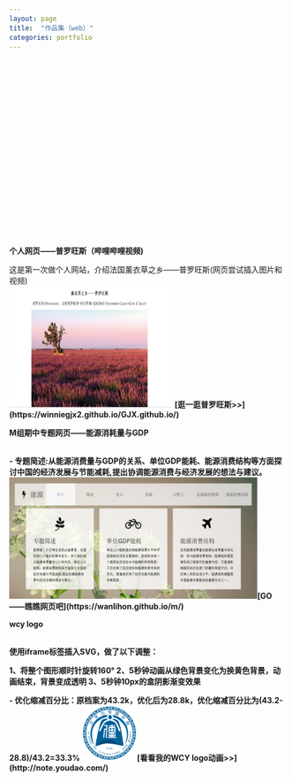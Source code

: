 ```yaml
---
layout: page
title:  "作品集（web）"
categories: portfolio
---
```

<br><br><br><br><br><br><br><br><br><br><br><br><br><br><br><br><br><br><br>
<p><b>个人网页——普罗旺斯（哔哩哔哩视频)</b></p>
这是第一次做个人网站，介绍法国薰衣草之乡——普罗旺斯(网页尝试插入图片和视频)
<br><img src="个人网页——普罗旺斯.jpg" width="300" height="220"><b>[逛一逛普罗旺斯>>](https://winniegjx2.github.io/GJX.github.io/)
<p><b>M组期中专题网页——能源消耗量与GDP</b></p>
<br>- 专题简述:从能源消费量与GDP的关系、单位GDP能耗、能源消费结构等方面探讨中国的经济发展与节能减耗,提出协调能源消费与经济发展的想法与建议。
<link rel="stylesheet" href="style.css" type="text/css">
<meta charset="UTF-8">
<img src="M组期中专题.jpg" width="450" height="220"><b>[GO——瞧瞧网页吧](https://wanlihon.github.io/m/)
<p><b>wcy logo</b></p>
<br>使用iframe标签插入SVG，做了以下调整：
<br><p>1、将整个图形顺时针旋转160°   2、5秒钟动画从绿色背景变化为换黄色背景，动画结束，背景变成透明   3、5秒钟10px的盒阴影渐变效果</p>
- 优化缩减百分比：原档案为43.2k，优化后为28.8k，优化缩减百分比为(43.2-28.8)/43.2=33.3%
<link rel="stylesheet" href="style.css" type="text/css"><meta charset="UTF-8">
<img src="wcy_logo.svg" width="100" height="100" >[看看我的WCY logo动画>>](http://note.youdao.com/)  
   
